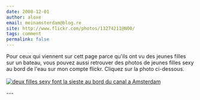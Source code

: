 ```yaml
---
date: 2008-12-01
author: aloxe
email: meinamsterdam@blog.re
site: http://www.flickr.com/photos/13274211@N00/
tags: comment
permalink: false
---
```


<p>
Pour ceux qui viennent sur cett page parce qu'ils ont vu des jeunes filles sur un bateau, vous pouvez aussi retrouver des photos de jeunes filles sexy au bord de l'eau sur mon compte flickr. Cliquez sur la photo ci-dessous.
<br/><br/>
<a href="http://www.flickr.com/photos/13274211@N00/2192887981/"><img src="http://farm3.static.flickr.com/2366/2192887981_6925e36388_m.jpg" alt="deux filles sexy font la sieste au bord du canal a Amsterdam"></a>
</p>
---